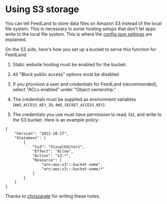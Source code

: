 # Using S3 storage

You can tell FeedLand to store data files on Amazon S3 instead of the local file system. This is necessary in some hosting setups that don't let apps write to the local file system. This is where the <a href="https://github.com/scripting/feedlandInstall/blob/main/docs/config.md#fluses3forstorage-s3pathforstorage">config.json settings</a> are explained. 

On the S3 side, here's how you set up a bucket to serve this function for FeedLand. 

1. Static website hosting must be enabled for the bucket.

2. All "Block public access" options must be disabled.

3. If you provision a user and credentials for FeedLand (recommended), select "ACLs enabled" under "Object ownership."

4. The credentials must be supplied as environment variables (`AWS_ACCESS_KEY_ID`, `AWS_SECRET_ACCESS_KEY`).

5. The credentials you use must have permission to read, list, and write to the S3 bucket. Here is an example policy:

```{	"Version": "2012-10-17",	"Statement": [		{			"Sid": "VisualEditor1",			"Effect": "Allow",			"Action": "s3:*",			"Resource": [				"arn:aws:s3:::bucket-name",				"arn:aws:s3:::bucket-name/*"			]		}	]}```

Thanks to <a href="https://github.com/chriszarate">chriszarate</a> for writing these notes. 

